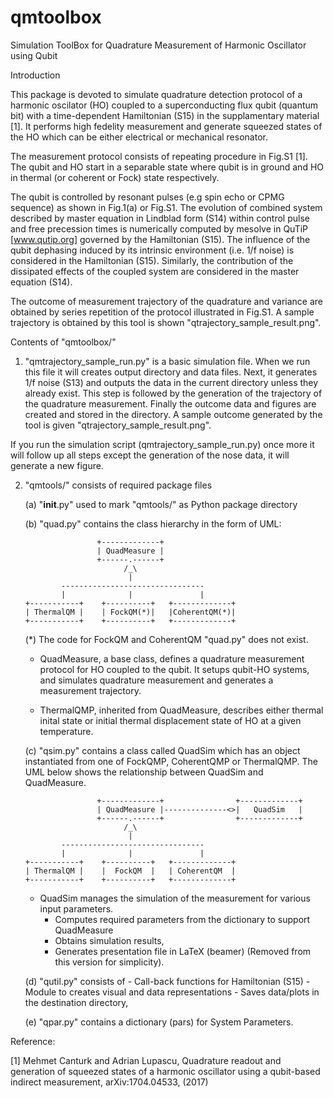 # qmtoolbox
Simulation ToolBox for Quadrature Measurement of Harmonic Oscillator using Qubit

Introduction

This package is devoted to simulate quadrature detection protocol of a harmonic
oscilator (HO) coupled to a superconducting flux qubit (quantum bit) with 
a time-dependent Hamiltonian (S15) in the supplamentary material [1]. 
It performs high fedelity measurement and generate squeezed states of the HO
which can be either electrical or mechanical resonator.

The measurement protocol consists of repeating procedure in Fig.S1 [1]. 
The qubit and HO start in a separable state where qubit is in ground and HO 
in thermal (or coherent or Fock) state respectively.

The qubit is controlled by resonant pulses (e.g spin echo or CPMG sequence)
as shown in Fig.1(a) or Fig.S1. The evolution of combined system described by 
master equation in Lindblad form (S14) within control pulse and 
free precession times is numerically computed by mesolve in QuTiP 
[www.qutip.org] governed by the Hamiltonian (S15). 
The influence of the qubit dephasing induced by its intrinsic environment
(i.e. 1/f noise) is considered in the Hamiltonian (S15). Similarly, 
the contribution of the dissipated effects of the coupled system 
are considered in the master equation (S14).

The outcome of measurement trajectory of the quadrature and variance 
are obtained by series repetition of the protocol illustrated in Fig.S1.
A sample trajectory is obtained by this tool is shown "qtrajectory_sample_result.png".

Contents of "qmtoolbox/"

1) "qmtrajectory_sample_run.py" is a basic simulation file. 
When we run this file it will creates output directory and data files.
Next, it generates 1/f noise (S13) and outputs the data in the current directory
unless they already exist. This step is followed by the generation of 
the trajectory of the quadrature measurement. Finally the outcome data and figures
are created and stored in the directory. 
A sample outcome generated by the tool is given "qtrajectory_sample_result.png".

If you run the simulation script (qmtrajectory_sample_run.py) once more
it will follow up all steps except the generation of the nose data, it will 
generate a new figure.

2) "qmtools/" consists of required package files
	
	(a) "__init__.py" used to mark "qmtools/" as Python package directory
	
	(b) "quad.py" contains the class hierarchy in the form of UML: 
	

                       +-------------+
                       | QuadMeasure |
                       +------.------+
                             /_\
                              |
               --------------------------------
               |              |               |
       +-----------+    +----------+   +-------------+
       | ThermalQM |    | FockQM(*)|   |CoherentQM(*)|
       +-----------+    +----------+   +-------------+
	   
	(*) The code for FockQM and CoherentQM "quad.py" does not exist.
	
	- QuadMeasure, a base class, defines a quadrature measurement protocol 
	for HO coupled to the qubit. It setups qubit-HO systems, and simulates
	quadrature measurement and generates a measurement trajectory.
	
	- ThermalQMP, inherited from QuadMeasure, describes either 
	thermal inital state or initial thermal displacement state of HO
    at a given temperature.
	

	(c) "qsim.py" contains a class called QuadSim which has an object 
	instantiated from one of FockQMP, CoherentQMP or ThermalQMP. The 
	UML below shows the relationship between QuadSim and QuadMeasure.
	

                       +-------------+                +-------------+
                       | QuadMeasure |--------------<>|   QuadSim   |
                       +------.------+                +-------------+
                             /_\
                              |
               --------------------------------
               |              |               |
       +-----------+    +----------+   +-------------+
       | ThermalQM |    |  FockQM  |   | CoherentQM  |
       +-----------+    +----------+   +-------------+
	
	- QuadSim manages the simulation of the measurement for various input parameters. 
		* Computes required parameters from the dictionary to support QuadMeasure
		* Obtains simulation results, 
		* Generates presentation file in LaTeX (beamer) (Removed from this version for simplicity). 
		
	
	(d) "qutil.py" consists of 
		- Call-back functions for Hamiltonian (S15) 
		- Module to creates visual and data representations 
		- Saves data/plots in the destination directory, 
		
	(e) "qpar.py" contains a dictionary (pars) for System Parameters.

	
Reference: 

[1] Mehmet Canturk and Adrian Lupascu, Quadrature readout and generation 
of squeezed states of a harmonic oscillator using a qubit-based indirect 
measurement, arXiv:1704.04533, (2017)


